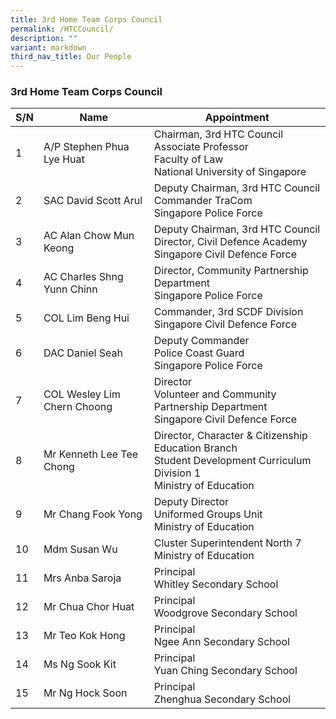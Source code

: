 ```yaml
---
title: 3rd Home Team Corps Council
permalink: /HTCCouncil/
description: ""
variant: markdown
third_nav_title: Our People
---
```

### 3rd Home Team Corps Council


| S/N | Name | Appointment |
| -------- | -------- | -------- |
| 1     | A/P Stephen Phua Lye Huat     | Chairman, 3rd HTC Council<br>Associate Professor<br>Faculty of Law<br>National University of Singapore     |
| 2     | SAC David Scott Arul     | Deputy Chairman, 3rd HTC Council<br>Commander TraCom<br>Singapore Police Force     |
| 3     | AC Alan Chow Mun Keong    | Deputy Chairman, 3rd HTC Council<br>Director, Civil Defence Academy<br>Singapore Civil Defence Force     |
| 4     | AC Charles Shng Yunn Chinn     | Director, Community Partnership Department<br>Singapore Police Force     |
| 5     | COL Lim Beng Hui     | Commander, 3rd SCDF Division<br>Singapore Civil Defence Force     |
| 6     | DAC Daniel Seah     | Deputy Commander<br>Police Coast Guard<br>Singapore Police Force     |
| 7     | COL Wesley Lim Chern Choong     | Director<br>Volunteer and Community Partnership Department<br>Singapore Civil Defence Force     |
| 8     | Mr Kenneth Lee Tee Chong     | Director, Character &amp; Citizenship Education Branch<br>Student Development Curriculum Division 1<br>Ministry of Education     |
| 9     | Mr Chang Fook Yong     | Deputy Director<br>Uniformed Groups Unit<br>Ministry of Education     |
| 10     | Mdm Susan Wu     | Cluster Superintendent North 7<br>Ministry of Education     |
| 11     | Mrs Anba Saroja     | Principal<br>Whitley Secondary School     |
| 12     | Mr Chua Chor Huat     | Principal<br>Woodgrove Secondary School     |
| 13     | Mr Teo Kok Hong     | Principal<br>Ngee Ann Secondary School     |
| 14     | Ms Ng Sook Kit     | Principal<br>Yuan Ching Secondary School     |
| 15     | Mr Ng Hock Soon     | Principal<br>Zhenghua Secondary School     |